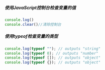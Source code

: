 ##### 	使用JavaScript控制台检查变量的值

```js
console.log()
console.clear()//清除控制台
```

##### 使用typeof检查变量的类型

```js
console.log(typeof ""); // outputs "string"
console.log(typeof 0); // outputs "number"
console.log(typeof []); // outputs "object"
console.log(typeof {}); // outputs "object"
```